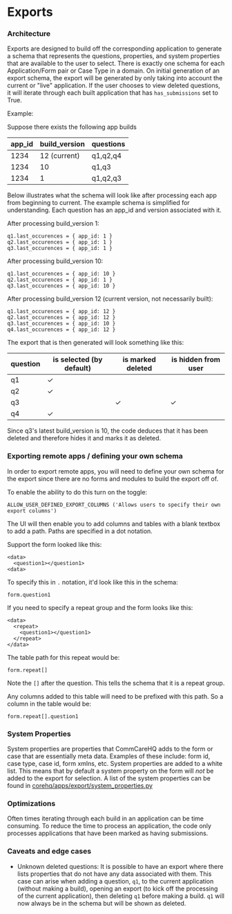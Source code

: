 # Exports

### Architecture

Exports are designed to build off the corresponding application to generate a schema that represents the
questions, properties, and system properties that are available to the user to select.
There is exactly one schema for each Application/Form pair or Case Type in a domain.
On initial generation of an export schema, the export will be generated by only taking into account the current
or "live" application. If the user chooses to view deleted questions, it will iterate through each built
application that has `has_submissions` set to True.

Example:

Suppose there exists the following app builds

| app_id | build_version | questions |
|--------|---------------|-----------|
| 1234   | 12 (current)  | q1,q2,q4  |
| 1234   | 10            | q1,q3     |
| 1234   | 1             | q1,q2,q3  |

Below illustrates what the schema will look like after processing each app from beginning to current.
The example schema is simplified for understanding. Each question has an app_id and version associated with it.

After processing build_version 1:

```
q1.last_occurences = { app_id: 1 }
q2.last_occurences = { app_id: 1 }
q3.last_occurences = { app_id: 1 }
```

After processing build_version 10:

```
q1.last_occurences = { app_id: 10 }
q2.last_occurences = { app_id: 1 }
q3.last_occurences = { app_id: 10 }
```

After processing build_version 12 (current version, not necessarily built):

```
q1.last_occurences = { app_id: 12 }
q2.last_occurences = { app_id: 12 }
q3.last_occurences = { app_id: 10 }
q4.last_occurences = { app_id: 12 }
```

The export that is then generated will look something like this:

| question | is selected (by default) | is marked deleted | is hidden from user |
|------|---|---|---|
| q1 | ✓ |  |  |
| q2 | ✓ |  |  |
| q3 | | ✓ | ✓ |
| q4 | ✓ |  |  |

Since q3's latest build_version is 10, the code deduces that it has been deleted and therefore hides it and marks
it as deleted.

### Exporting remote apps / defining your own schema

In order to export remote apps, you will need to define your own schema for the export since there are no forms
and modules to build the export off of.

To enable the ability to do this turn on the toggle:

```
ALLOW_USER_DEFINED_EXPORT_COLUMNS ('Allows users to specify their own export columns')
```

The UI will then enable you to add columns and tables with a blank textbox to add a path. Paths are specified in
a dot notation.

Support the form looked like this:

```
<data>
  <question1></question1>
<data>
```

To specify this in `.` notation, it'd look like this in the schema:

```
form.question1
```

If you need to specify a repeat group and the form looks like this:

```
<data>
  <repeat>
    <question1></question1>
  </repeat>
</data>
```

The table path for this repeat would be:

```
form.repeat[]
```

Note the `[]` after the question. This tells the schema that it is a repeat group.

Any columns added to this table will need to be prefixed with this path. So a column in the table would be:

```
form.repeat[].question1
```

### System Properties

System properties are properties that CommCareHQ adds to the form or case that are essentially meta data. Examples
of these include: form id, case type, case id, form xmlns, etc. System properties are added to a white list. This
means that by default a system property on the form will _not_ be added to the export for selection. A list of the
system properties can be found
in [corehq/apps/export/system_properties.py](https://github.com/dimagi/commcare-hq/blob/master/corehq/apps/export/system_properties.py)

### Optimizations

Often times iterating through each build in an application can be time consuming. To reduce the time to process an
application, the code only processes applications that have been marked as having submissions.

### Caveats and edge cases

- Unknown deleted questions: It is possible to have an export where there lists properties that do not have any
  data associated with them. This case can arise when adding a question, `q1`, to the current application (without
  making a build), opening an export (to kick off the processing of the current application), then deleting `q1`
  before making a build. `q1` will now always be in the schema but will be shown as deleted.
